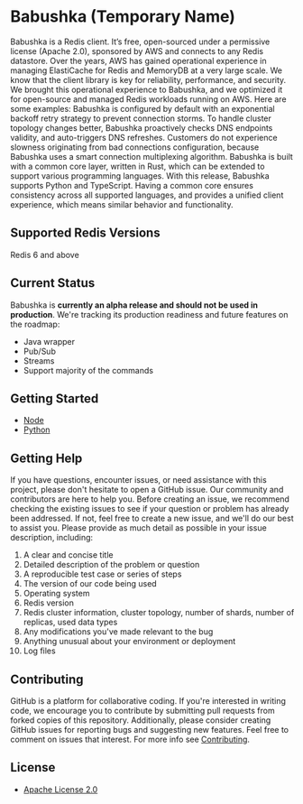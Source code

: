 # Babushka (Temporary Name)
Babushka is a Redis client. It’s free, open-sourced under a permissive license (Apache 2.0), sponsored by AWS and connects to any Redis datastore. Over the years, AWS has gained operational experience in managing ElastiCache for Redis and MemoryDB at a very large scale. We know that the client library is key for reliability, performance, and security. We brought this operational experience to Babushka, and we optimized it for open-source and managed Redis workloads running on AWS. Here are some examples: Babushka is configured by default with an exponential backoff retry strategy to prevent connection storms. To handle cluster topology changes better, Babushka proactively checks DNS endpoints validity, and auto-triggers DNS refreshes. Customers do not experience slowness originating from bad connections configuration, because Babushka uses a smart connection multiplexing algorithm. Babushka is built with a common core layer, written in Rust, which can be extended to support various programming languages. With this release, Babushka supports Python and TypeScript. Having a common core ensures consistency across all supported languages, and provides a unified client experience, which means similar behavior and functionality. 

## Supported Redis Versions
Redis 6 and above

## Current Status
Babushka is **currently an alpha release and should not be used in production**. We're tracking its production readiness and future features on the roadmap:
* Java wrapper
* Pub/Sub
* Streams
* Support majority of the commands

## Getting Started

-   [Node](./node/README.md)
-   [Python](./python/README.md)

## Getting Help
If you have questions, encounter issues, or need assistance with this project, please don't hesitate to open a GitHub issue. Our community and contributors are here to help you. Before creating an issue, we recommend checking the existing issues to see if your question or problem has already been addressed. If not, feel free to create a new issue, and we'll do our best to assist you. Please provide as much detail as possible in your issue description, including: 

1. A clear and concise title
2. Detailed description of the problem or question
3. A reproducible test case or series of steps
4. The version of our code being used
5. Operating system
6. Redis version
7. Redis cluster information, cluster topology, number of shards, number of replicas, used data types
8. Any modifications you've made relevant to the bug
9. Anything unusual about your environment or deployment
10. Log files


## Contributing

GitHub is a platform for collaborative coding. If you're interested in writing code, we encourage you to contribute by submitting pull requests from forked copies of this repository. Additionally, please consider creating GitHub issues for reporting bugs and suggesting new features.  Feel free to comment on issues that interest. For more info see [Contributing](./CONTRIBUTING.md).

## License
* [Apache License 2.0](./LICENSE)
